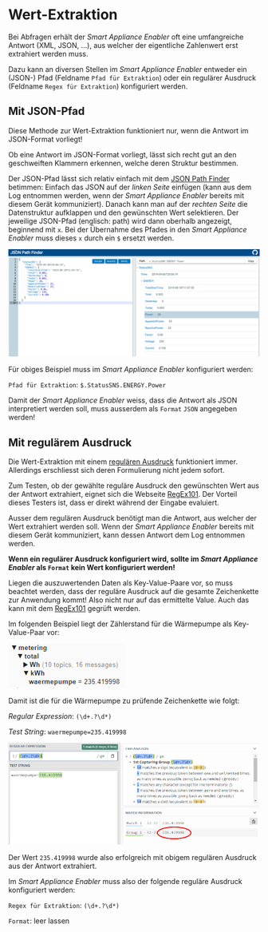 # Wert-Extraktion 
Bei Abfragen erhält der *Smart Appliance Enabler* oft eine umfangreiche Antwort (XML, JSON, ...), aus welcher der eigentliche Zahlenwert erst extrahiert werden muss.

Dazu kann an diversen Stellen im *Smart Appliance Enabler* entweder ein (JSON-) Pfad (Feldname `Pfad für Extraktion`) oder ein regulärer Ausdruck (Feldname `Regex für Extraktion`) konfiguriert werden.

## Mit JSON-Pfad
Diese Methode zur Wert-Extraktion funktioniert nur, wenn die Antwort im JSON-Format vorliegt!

Ob eine Antwort im JSON-Format vorliegt, lässt sich recht gut an den geschweiften Klammern erkennen, welche deren Struktur bestimmen. 

Der JSON-Pfad lässt sich relativ einfach mit dem [JSON Path Finder](https://jsonpathfinder.com/) betimmen: Einfach das JSON auf der _linken Seite_ einfügen (kann aus dem Log entnommen werden, wenn der *Smart Appliance Enabler* bereits mit diesem Gerät kommuniziert). Danach kann man auf der _rechten Seite_ die Datenstruktur aufklappen und den gewünschten Wert selektieren. Der jeweilige JSON-Pfad (englisch: path) wird dann oberhalb angezeigt, beginnend mit `x`. Bei der Übernahme des Pfades in den *Smart Appliance Enabler* muss dieses `x` durch ein `$` ersetzt werden.

![JSON Path Finder](../pics/JsonPathFinder.png)

Für obiges Beispiel muss im *Smart Appliance Enabler* konfiguriert werden:

`Pfad für Extraktion`: `$.StatusSNS.ENERGY.Power`

Damit der *Smart Appliance Enabler* weiss, dass die Antwort als JSON interpretiert werden soll, muss ausserdem als `Format` `JSON` angegeben werden!

## Mit regulärem Ausdruck

Die Wert-Extraktion mit einem [regulären Ausdruck](http://www.regexe.de/hilfe.jsp) funktioniert immer. Allerdings erschliesst sich deren Formulierung nicht jedem sofort. 

Zum Testen, ob der gewählte reguläre Ausdruck den gewünschten Wert aus der Antwort extrahiert, eignet sich die Webseite [RegEx101](https://regex101.com/). Der Vorteil dieses Testers ist, dass er direkt während der Eingabe evaluiert.

Ausser dem regulären Ausdruck benötigt man die Antwort, aus welcher der Wert extrahiert werden soll. Wenn der *Smart Appliance Enabler* bereits mit diesem Gerät kommuniziert, kann dessen Antwort dem Log entnommen werden.

**Wenn ein regulärer Ausdruck konfiguriert wird, sollte im *Smart Appliance Enabler* als `Format` kein Wert konfiguriert werden!**

Liegen die auszuwertenden Daten als Key-Value-Paare vor, so muss beachtet werden, dass der reguläre Ausdruck auf die gesamte Zeichenkette zur Anwendung kommt! Also nicht nur auf das ermittelte Value. Auch das kann mit dem [RegEx101](https://regex101.com/) gegrüft werden.

Im folgenden Beispiel liegt der Zählerstand für die Wärmepumpe als Key-Value-Paar vor:

![MeteringKeyValueExample](../pics/MeteringKeyValueExample.png)

Damit ist die für die Wärmepumpe zu prüfende Zeichenkette wie folgt:

_Regular Expression_: `(\d+.?\d*)`

_Test String_: `waermepumpe=235.419998`

![RegEx101-Example2](../pics/RegEx101-Example.png)

Der Wert `235.419998` wurde also erfolgreich mit obigem regulären Ausdruck aus der Antwort extrahiert.

Im *Smart Appliance Enabler* muss also der folgende reguläre Ausdruck konfiguriert werden:

`Regex für Extraktion`: `(\d+.?\d*)`

`Format`: leer lassen
